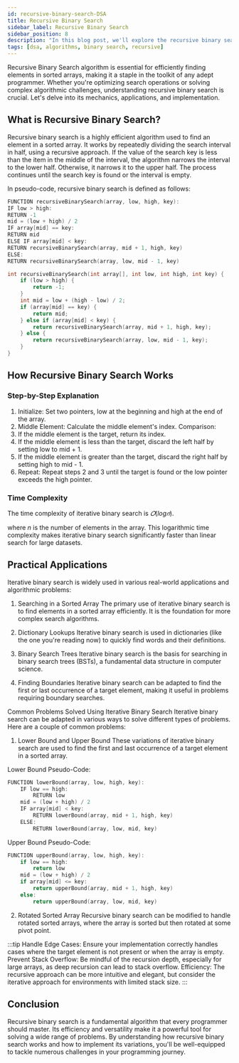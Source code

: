 ```yaml
---
id: recursive-binary-search-DSA
title: Recursive Binary Search
sidebar_label: Recursive Binary Search
sidebar_position: 8
description: "In this blog post, we'll explore the recursive binary search algorithm, a fundamental technique in computer science for efficiently finding an element in a sorted array. You'll learn what recursive binary search is, how it works, and its time complexity. We'll also cover practical applications and common problems you can solve using this algorithm. By the end, you'll have a thorough understanding of recursive binary search and how to implement it in your programming projects."
tags: [dsa, algorithms, binary search, recursive]
---
```


Recursive Binary Search algorithm is essential for efficiently finding elements in sorted arrays, making it a staple in the toolkit of any adept programmer. Whether you're optimizing search operations or solving complex algorithmic challenges, understanding recursive binary search is crucial. Let's delve into its mechanics, applications, and implementation.

## What is Recursive Binary Search?

Recursive binary search is a highly efficient algorithm used to find an element in a sorted array. It works by repeatedly dividing the search interval in half, using a recursive approach. If the value of the search key is less than the item in the middle of the interval, the algorithm narrows the interval to the lower half. Otherwise, it narrows it to the upper half. The process continues until the search key is found or the interval is empty.

In pseudo-code, recursive binary search is defined as follows:

```cpp
FUNCTION recursiveBinarySearch(array, low, high, key):
IF low > high:
RETURN -1
mid = (low + high) / 2
IF array[mid] == key:
RETURN mid
ELSE IF array[mid] < key:
RETURN recursiveBinarySearch(array, mid + 1, high, key)
ELSE:
RETURN recursiveBinarySearch(array, low, mid - 1, key)
```

```cpp
int recursiveBinarySearch(int array[], int low, int high, int key) {
    if (low > high) {
        return -1;
    }
    int mid = low + (high - low) / 2;
    if (array[mid] == key) {
        return mid;
    } else if (array[mid] < key) {
        return recursiveBinarySearch(array, mid + 1, high, key);
    } else {
        return recursiveBinarySearch(array, low, mid - 1, key);
    }
}
```

## How Recursive Binary Search Works

### Step-by-Step Explanation

1. Initialize: Set two pointers, low at the beginning and high at the end of the array.
2. Middle Element: Calculate the middle element's index.
Comparison:
3. If the middle element is the target, return its index.
4. If the middle element is less than the target, discard the left half by setting low to mid + 1.
5. If the middle element is greater than the target, discard the right half by setting high to mid - 1.
6. Repeat: Repeat steps 2 and 3 until the target is found or the low pointer exceeds the high pointer.

### Time Complexity

The time complexity of iterative binary search is $𝑂(log𝑛)$. 

where $n$ is the number of elements in the array. This logarithmic time complexity makes iterative binary search significantly faster than linear search for large datasets.

## Practical Applications

Iterative binary search is widely used in various real-world applications and algorithmic problems:

1. Searching in a Sorted Array
   The primary use of iterative binary search is to find elements in a sorted array efficiently. It is the foundation for more complex search algorithms.

2. Dictionary Lookups
   Iterative binary search is used in dictionaries (like the one you're reading now) to quickly find words and their definitions.

3. Binary Search Trees
   Iterative binary search is the basis for searching in binary search trees (BSTs), a fundamental data structure in computer science.

4. Finding Boundaries
   Iterative binary search can be adapted to find the first or last occurrence of a target element, making it useful in problems requiring boundary searches.

Common Problems Solved Using Iterative Binary Search
Iterative binary search can be adapted in various ways to solve different types of problems. Here are a couple of common problems:

1. Lower Bound and Upper Bound
   These variations of iterative binary search are used to find the first and last occurrence of a target element in a sorted array.

Lower Bound Pseudo-Code:

```cpp
FUNCTION lowerBound(array, low, high, key):
    IF low == high:
        RETURN low
    mid = (low + high) / 2
    IF array[mid] < key:
        RETURN lowerBound(array, mid + 1, high, key)
    ELSE:
        RETURN lowerBound(array, low, mid, key)


```

Upper Bound Pseudo-Code:

```cpp
FUNCTION upperBound(array, low, high, key):
    if low == high:
        return low
    mid = (low + high) / 2
    if array[mid] <= key:
        return upperBound(array, mid + 1, high, key)
    else:
        return upperBound(array, low, mid, key)

```

2. Rotated Sorted Array
   Recursive binary search can be modified to handle rotated sorted arrays, where the array is sorted but then rotated at some pivot point.

:::tip
Handle Edge Cases: Ensure your implementation correctly handles cases where the target element is not present or when the array is empty.
Prevent Stack Overflow: Be mindful of the recursion depth, especially for large arrays, as deep recursion can lead to stack overflow.
Efficiency: The recursive approach can be more intuitive and elegant, but consider the iterative approach for environments with limited stack size.
:::

## Conclusion
Recursive binary search is a fundamental algorithm that every programmer should master. Its efficiency and versatility make it a powerful tool for solving a wide range of problems. By understanding how recursive binary search works and how to implement its variations, you'll be well-equipped to tackle numerous challenges in your programming journey.
